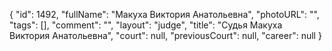 {
    "id": 1492,
    "fullName": "Макуха Виктория Анатольевна",
    "photoURL": "",
    "tags": [],
    "comment": "",
    "layout": "judge",
    "title": "Судья Макуха Виктория Анатольевна",
    "court": null,
    "previousCourt": null,
    "career": null
}